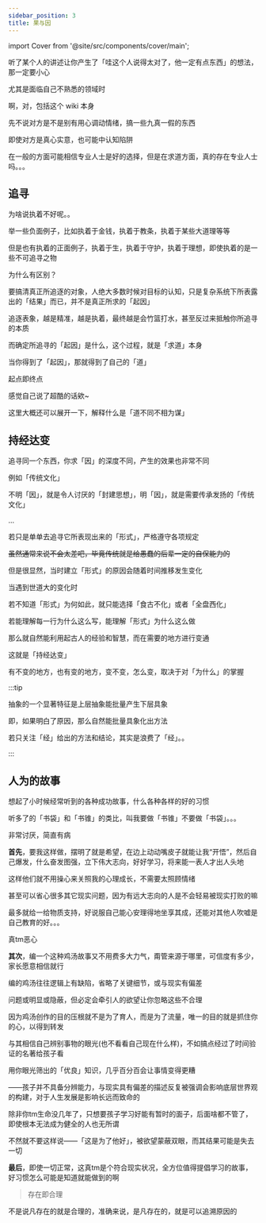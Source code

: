 ```yaml
---
sidebar_position: 3
title: 果与因
---
```


import Cover from '@site/src/components/cover/main';

听了某个人的讲述让你产生了「哇这个人说得太对了，他一定有点东西」的想法，那一定要小心

尤其是面临自己不熟悉的领域时

<Cover>啊，对，包括这个 wiki 本身</Cover>

先不说对方是不是别有用心调动情绪，搞一些九真一假的东西

即使对方是真心实意，也可能中认知陷阱

在一般的方面可能相信专业人士是好的选择，但是在求道方面，真的存在专业人士吗。。。

## 追寻

为啥说执着不好呢。。

举一些负面例子，比如执着于金钱，执着于教条，执着于某些大道理等等

但是也有执着的正面例子，执着于生，执着于守护，执着于理想，即使执着的是一些不可追寻之物

为什么有区别？

要搞清真正所追逐的对象，人绝大多数时候对目标的认知，只是复杂系统下所表露出的「结果」而已，并不是真正所求的「起因」

追逐表象，越是精准，越是执着，最终越是会竹篮打水，甚至反过来抵触你所追寻的本质

而确定所追寻的「起因」是什么，这个过程，就是「求道」本身

当你得到了「起因」，那就得到了自己的「道」

起点即终点

<Cover>感觉自己说了超酷的话欸~</Cover>

<Cover>这里大概还可以展开一下，解释什么是「道不同不相为谋」</Cover>

## 持经达变

追寻同一个东西，你求「因」的深度不同，产生的效果也非常不同

例如「传统文化」

不明「因」，就是令人讨厌的「封建思想」，明「因」，就是需要传承发扬的「传统文化」

...

若只是单单去追寻它所表现出来的「形式」，严格遵守各项规定

~~虽然通常来说不会太差吧，毕竟传统就是给愚蠢的后辈一定的自保能力的~~

但是很显然，当时建立「形式」的原因会随着时间推移发生变化

当遇到世道大的变化时

若不知道「形式」为何如此，就只能选择「食古不化」或者「全盘西化」

若能理解每一行为什么这么写，能理解「形式」为什么这么做

那么就自然能利用起古人的经验和智慧，而在需要的地方进行变通

这就是「持经达变」

有不变的地方，也有变的地方，变不变，怎么变，取决于对「为什么」的掌握

:::tip

抽象的一个显著特征是上层抽象能批量产生下层具象

即，如果明白了原因，那么自然能批量具象化出方法

若只关注「经」给出的方法和结论，其实是浪费了「经」。。

:::

## 人为的故事

想起了小时候经常听到的各种成功故事，什么各种各样的好的习惯

听多了的「书袋」和「书锥」的类比，叫我要做「书锥」不要做「书袋」。。。

非常讨厌，简直有病

**首先**，要我这样做，摆明了就是希望，在边上动动嘴皮子就能让我“开悟”，然后自己爆发，什么奋发图强，立下伟大志向，好好学习，将来能一表人才出人头地

这样他们就不用操心来关照我的心理成长，不需要太照顾情绪

甚至可以省心很多其它现实问题，因为有远大志向的人是不会轻易被现实打败的嘛

最多就给一给物质支持，好说服自己能心安理得地坐享其成，还能对其他人吹嘘是自己教育的好。。。

真tm恶心

**其次**，编一个这种鸡汤故事又不用费多大力气，甭管来源于哪里，可信度有多少，家长愿意相信就行

编的鸡汤往往逻辑上有缺陷，省略了关键细节，或与现实有偏差

问题或明显或隐蔽，但必定会牵引人的欲望让你忽略这些不合理

因为鸡汤创作的目的压根就不是为了育人，而是为了流量，唯一的目的就是抓住你的心，以得到转发

与其相信自己辨别事物的眼光(也不看看自己现在什么样)，不如搞点经过了时间验证的名著给孩子看

用你眼光筛出的「优良」知识，几乎百分百会让事情变得更糟

——孩子并不具备分辨能力，与现实具有偏差的描述反复被强调会影响底层世界观的构建，对于人生发展是影响长远而致命的

除非你tm生命没几年了，只想要孩子学习好能有暂时的面子，后面啥都不管了，即使根本无法成为健全的人也无所谓

不然就不要这样说——「这是为了他好」，被欲望蒙蔽双眼，而其结果可能是失去一切

**最后**，即使一切正常，这真tm是个符合现实状况，全方位值得提倡学习的故事，好习惯怎么可能是知道就能做到的啊

> 存在即合理

不是说凡存在的就是合理的，准确来说，是凡存在的，就是可以追溯原因的